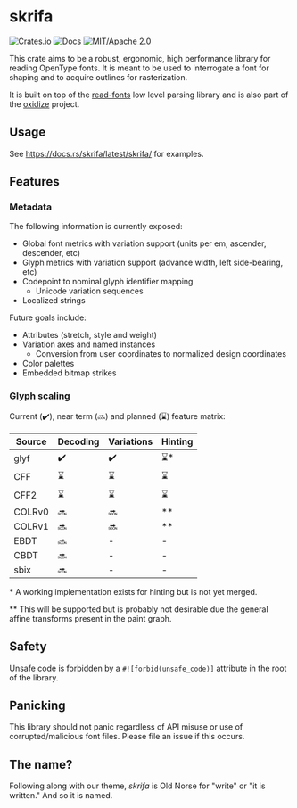 # skrifa

[![Crates.io](https://img.shields.io/crates/v/skrifa.svg?maxAge=2592000)](https://crates.io/crates/skrifa)
[![Docs](https://docs.rs/skrifa/badge.svg)](https://docs.rs/skrifa)
[![MIT/Apache 2.0](https://img.shields.io/badge/license-MIT%2FApache-blue.svg)](#license)

This crate aims to be a robust, ergonomic, high performance library for reading
OpenType fonts. It is meant to be used to interrogate a font for shaping and to acquire
outlines for rasterization.

It is built on top of the
[read-fonts](https://github.com/googlefonts/fontations/tree/main/read-fonts)
low level parsing library and is also part of the
[oxidize](https://github.com/googlefonts/oxidize) project.

## Usage

See https://docs.rs/skrifa/latest/skrifa/ for examples.

## Features

### Metadata

The following information is currently exposed:

* Global font metrics with variation support (units per em, ascender,
descender, etc)
* Glyph metrics with variation support (advance width, left side-bearing, etc)
* Codepoint to nominal glyph identifier mapping
    * Unicode variation sequences
* Localized strings

Future goals include:

* Attributes (stretch, style and weight)
* Variation axes and named instances
    * Conversion from user coordinates to normalized design coordinates
* Color palettes
* Embedded bitmap strikes

### Glyph scaling

Current (✔️), near term (🔜) and planned (⌛) feature matrix:

| Source | Decoding | Variations | Hinting |
|--------|---------|------------|---------|
| glyf   | ✔️     |  ✔️        | ⌛*    |
| CFF    | ⌛     | ⌛         | ⌛     |
| CFF2   | ⌛     | ⌛         | ⌛     |
| COLRv0 | 🔜     | 🔜         | **      |
| COLRv1 | 🔜     | 🔜         | **      |
| EBDT   | 🔜     | -          | -      |
| CBDT   | 🔜     | -          | -      |
| sbix   | 🔜     | -          | -      |

\* A working implementation exists for hinting but is not yet merged.

\*\* This will be supported but is probably not desirable due the general
affine transforms present in the paint graph.

## Safety

Unsafe code is forbidden by a `#![forbid(unsafe_code)]` attribute in the root
of the library.

## Panicking

This library should not panic regardless of API misuse or use of
corrupted/malicious font files. Please file an issue if this occurs.

## The name?

Following along with our theme, *skrifa* is Old Norse for "write" or "it is
written." And so it is named.
